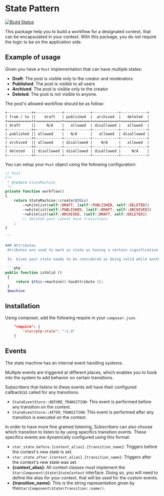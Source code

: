 # State Pattern

[![Build Status](https://travis-ci.org/yvoyer/php-state.svg?branch=master)](https://travis-ci.org/yvoyer/php-state)

This package help you to build a workflow for a designated context, that can be encapsulated in your context.
With this package, you do not require the logic to be on the application side.

## Example of usage

Given you have a `Post` implementation that can have multiple states:

* **Draft**: The post is visible only to the creator and moderators
* **Published**: The post is visible to all users
* **Archived**: The post is visible only to the creator
* **Deleted**: The post is not visible to anyone.

The post's allowed workflow should be as follow:

    +-----------++------------+------------+------------+------------+
    | from / to ||    draft   | published  |  archived  |   deleted  |
    +===========++============+============+============+============+
    | draft     ||     N/A    |   allowed  | disallowed |   allowed  |
    +-----------++------------+------------+------------+------------+
    | published || allowed    |   N/A      |   allowed  | disallowed |
    +-----------++------------+------------+------------+------------+
    | archived  || allowed    | disallowed |    N/A     |   allowed  |
    +-----------++------------+------------+------------+------------+
    | deleted   || disallowed | disallowed | disallowed |     N/A    |
    +-----------++------------+------------+------------+------------+

You can setup your `Post` object using the following configuration:

```php
// Post
/**
 * @return StateMachine
 */
private function workflow()
{
    return StateMachine::create($this)
        ->whitelist(self::DRAFT, [self::PUBLISHED, self::DELETED])
        ->whitelist(self::PUBLISHED, [self::DRAFT, self::ARCHIVED])
        ->whitelist(self::ARCHIVED, [self::DRAFT, self::DELETED])
        // deleted post cannot have transitions
    ;
}

``` 

### Attributes
 Atributes are used to mark as state as having a certain signification to the context. 
 
 Ie. Given your state needs to be considered as being valid while another state should not, you just need to add the `is_valid`attribute to the states that needs it. In doing so, you'lol be able to add a method `isValid()` on your context that will be defined as follow:
 
 ```php
public function isValid ()
 {
     return $this->machine()-hasAttribute ();
 }
 $machine
 ```
 
## Installation

Using composer, add the following require in your `composer.json`.

```json 
    "require": {
        "star/php-state": "~1.0"
    }
```

## Events

The state machine has an internal event handling systems.

Multiple events are triggered at different places, which enables you to hook into the system to add
behavior on certain transitions.

Subscribers that listens to these events will have their configured callback(s) called for any transitions.

* `StateEventStore::BEFORE_TRANSITION`: This event is performed before any transition on the context.
* `StateEventStore::AFTER_TRANSITION`: This event is performed after any transition is executed on the context.

In order to have more fine grained listening, Subscribers can also choose which transition to listen to
by using specifics transition events. These specifics events are dynamically configured using this format:

* `star_state.before.{context_alias}.{transition_name}`: Triggers before the context's new state is set.
* `star_state.after.{context_alias}.{transition_name}`: Triggers after the context's new state was set.
 
* **{context_alias}**: All context classes must implement the `Star\Component\State\StateContext` interface. Doing so,
 you will need to define the alias for your context, that will be used for the custom events.
* **{transition_name}**: This is the string representation given by the`Star\Component\State\Transition::name()`.

